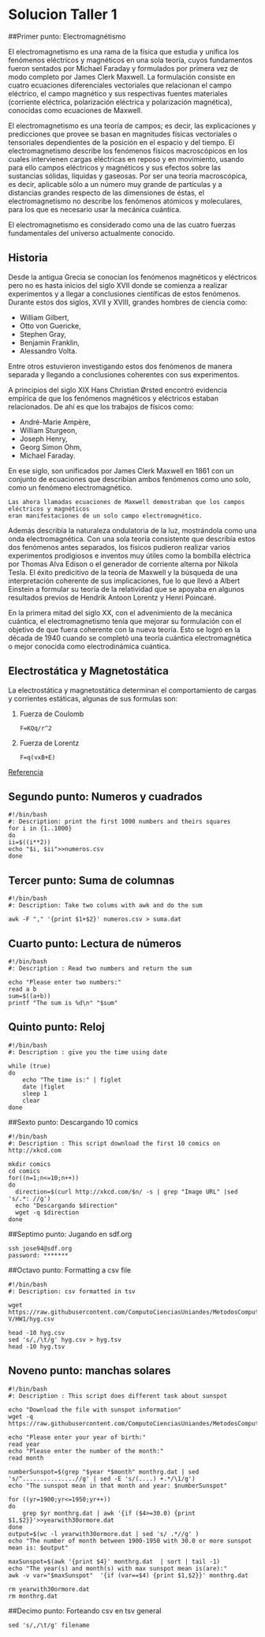 # Solucion Taller 1

##Primer punto: Electromagnétismo 

El electromagnetismo es una rama de la física que estudia y unifica los fenómenos eléctricos y magnéticos en una sola teoría, cuyos fundamentos fueron sentados por Michael Faraday y formulados por primera vez de modo completo por James Clerk Maxwell. La formulación consiste en cuatro ecuaciones diferenciales vectoriales que relacionan el campo eléctrico, el campo magnético y sus respectivas fuentes materiales (corriente eléctrica, polarización eléctrica y polarización magnética), conocidas como ecuaciones de Maxwell.

El electromagnetismo es una teoría de campos; es decir, las explicaciones y predicciones que provee se basan en magnitudes físicas vectoriales o tensoriales dependientes de la posición en el espacio y del tiempo. El electromagnetismo describe los fenómenos físicos macroscópicos en los cuales intervienen cargas eléctricas en reposo y en movimiento, usando para ello campos eléctricos y magnéticos y sus efectos sobre las sustancias sólidas, líquidas y gaseosas. Por ser una teoría macroscópica, es decir, aplicable sólo a un número muy grande de partículas y a distancias grandes respecto de las dimensiones de éstas, el electromagnetismo no describe los fenómenos atómicos y moleculares, para los que es necesario usar la mecánica cuántica.

El electromagnetismo es considerado como una de las cuatro fuerzas fundamentales del universo actualmente conocido.

## Historia

Desde la antigua Grecia se conocían los fenómenos magnéticos y eléctricos pero no es hasta inicios del siglo XVII donde se comienza a realizar experimentos y a llegar a conclusiones científicas de estos fenómenos. Durante estos dos siglos, XVII y XVIII, grandes hombres de ciencia como:

+ William Gilbert, 
+ Otto von Guericke,
+ Stephen Gray,
+ Benjamin Franklin,
+ Alessandro Volta. 

Entre otros estuvieron investigando estos dos fenómenos de manera separada y llegando a conclusiones coherentes con sus experimentos.

A principios del siglo XIX Hans Christian Ørsted encontró evidencia empírica de que los fenómenos magnéticos y eléctricos estaban relacionados. De ahí es que los trabajos de físicos como:

+ André-Marie Ampère,
+ William Sturgeon,
+ Joseph Henry,
+ Georg Simon Ohm,
+ Michael Faraday.

En ese siglo, son unificados por James Clerk Maxwell en 1861 con un conjunto de ecuaciones que describían ambos fenómenos como uno solo, como un fenómeno electromagnético.

```
Las ahora llamadas ecuaciones de Maxwell demostraban que los campos eléctricos y magnéticos
eran manifestaciones de un solo campo electromagnético.
```
Además describía la naturaleza ondulatoria de la luz, mostrándola como una onda electromagnética. Con una sola teoría consistente que describía estos dos fenómenos antes separados, los físicos pudieron realizar varios experimentos prodigiosos e inventos muy útiles como la bombilla eléctrica por Thomas Alva Edison o el generador de corriente alterna por Nikola Tesla. El éxito predicitivo de la teoría de Maxwell y la búsqueda de una interpretación coherente de sus implicaciones, fue lo que llevó a Albert Einstein a formular su teoría de la relatividad que se apoyaba en algunos resultados previos de Hendrik Antoon Lorentz y Henri Poincaré.

En la primera mitad del siglo XX, con el advenimiento de la mecánica cuántica, el electromagnetismo tenía que mejorar su formulación con el objetivo de que fuera coherente con la nueva teoría. Esto se logró en la década de 1940 cuando se completó una teoría cuántica electromagnética o mejor conocida como electrodinámica cuántica.

## Electrostática y Magnetostática

La electrostática y magnetostática determinan el comportamiento de cargas y corrientes estáticas, algunas de sus formulas son:

1. Fuerza de Coulomb 
   
    `F=KQq/r^2`
 
2. Fuerza de Lorentz

    `F=q(vxB+E)`

[Referencia](https://es.wikipedia.org/wiki/Electromagnetismo#Electrost.C3.A1tica)

## Segundo punto: Numeros y cuadrados
```
#!/bin/bash
#: Description: print the first 1000 numbers and theirs squares
for i in {1..1000}
do
ii=$((i**2))
echo "$i, $ii">>numeros.csv
done
```

## Tercer punto: Suma de columnas
      
```
#!/bin/bash 
#: Description: Take two colums with awk and do the sum

awk -F "," '{print $1+$2}' numeros.csv > suma.dat
```

## Cuarto punto: Lectura de números
```
#!/bin/bash
#: Description : Read two numbers and return the sum

echo "Please enter two numbers:"
read a b 
sum=$((a+b))
printf "The sum is %d\n" "$sum"
```
## Quinto punto: Reloj 
```
#!/bin/bash
#: Description : give you the time using date

while (true)
do
    echo "The time is:" | figlet
    date |figlet
    sleep 1
    clear
done
```
##Sexto punto: Descargando 10 comics
```
#!/bin/bash 
#: Description : This script download the first 10 comics on http://xkcd.com

mkdir comics
cd comics
for((n=1;n<=10;n++))
do 
  direction=$(curl http://xkcd.com/$n/ -s | grep "Image URL" |sed 's/.*: //g')
  echo "Descargando $direction"
  wget -q $direction
done
```

##Septimo punto: Jugando en sdf.org
```
ssh jose94@sdf.org
password: *******
```
##Octavo punto: Formatting a csv file
```
#!/bin/bash
#: Description: csv formatted in tsv

wget https://raw.githubusercontent.com/ComputoCienciasUniandes/MetodosComputacionales/master/homework/2015-V/HW1/hyg.csv

head -10 hyg.csv 
sed 's/,/\t/g' hyg.csv > hyg.tsv
head -10 hyg.tsv
```
## Noveno punto: manchas solares
```
#!/bin/bash
#: Description : This script does different task about sunspot

echo "Download the file with sunspot information"
wget -q https://raw.githubusercontent.com/ComputoCienciasUniandes/MetodosComputacionalesDatos/master/hands_on/solar/monthrg.dat

echo "Please enter your year of birth:"
read year
echo "Please enter the number of the month:"
read month

numberSunspot=$(grep "$year *$month" monthrg.dat | sed 's/^...............//g' | sed -E 's/(....) +.*/\1/g') 
echo "The sunspot mean in that month and year: $numberSunspot"

for ((yr=1900;yr<=1950;yr++))
do 
    grep $yr monthrg.dat | awk '{if ($4>=30.0) {print $1,$2}}'>>yearwith30ormore.dat
done
output=$(wc -l yearwith30ormore.dat | sed 's/ .*//g' )
echo "The number of month between 1900-1950 with 30.0 or more sunspot mean is: $output"

maxSunspot=$(awk '{print $4}' monthrg.dat  | sort | tail -1)
echo "The year(s) and month(s) with max sunspot mean is(are):"
awk -v var="$maxSunspot"  '{if (var==$4) {print $1,$2}}' monthrg.dat 

rm yearwith30ormore.dat
rm monthrg.dat
```
##Decimo punto: Forteando csv en tsv general
```
sed 's/,/\t/g' filename
```
























